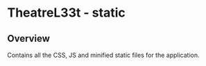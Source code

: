# TheatreL33t - static

## Overview
Contains all the CSS, JS and minified static files for the application.
